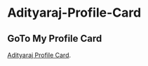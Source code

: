 # Adityaraj-Profile-Card

## GoTo My Profile Card
[Adityaraj Profile Card](https://adityaraj6.github.io/Adityaraj-Profile-Card/").

